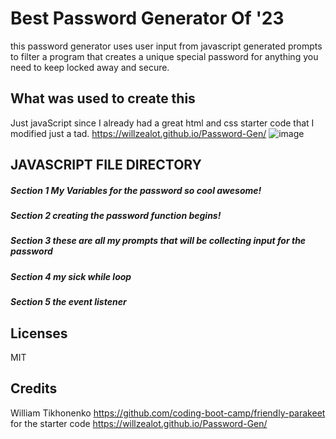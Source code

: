 # Best Password Generator Of '23
this password generator uses user input from javascript generated prompts to filter a program that creates a unique special password for anything you need to keep locked away and secure.
## What was used to create this
Just javaScript since I already had a great html and css starter code that I modified just a tad.
https://willzealot.github.io/Password-Gen/
![image](https://user-images.githubusercontent.com/127908016/235334471-79cd2ca0-3d65-49cf-959a-9150f7ee9610.png)

## JAVASCRIPT FILE DIRECTORY
##### Section 1 My Variables for the password so cool awesome!
##### Section 2 creating the password function begins!
##### Section 3 these are all my prompts that will be collecting input for the password
##### Section 4 my sick while loop
##### Section 5 the event listener

## Licenses
MIT 

## Credits
William Tikhonenko
https://github.com/coding-boot-camp/friendly-parakeet for the starter code
https://willzealot.github.io/Password-Gen/
